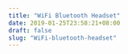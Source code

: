 ```yaml
---
title: "WiFi Bluetooth Headset"
date: 2019-01-25T23:58:21+08:00
draft: false
slug: "WiFi-bluetooth-headset"
---
```

